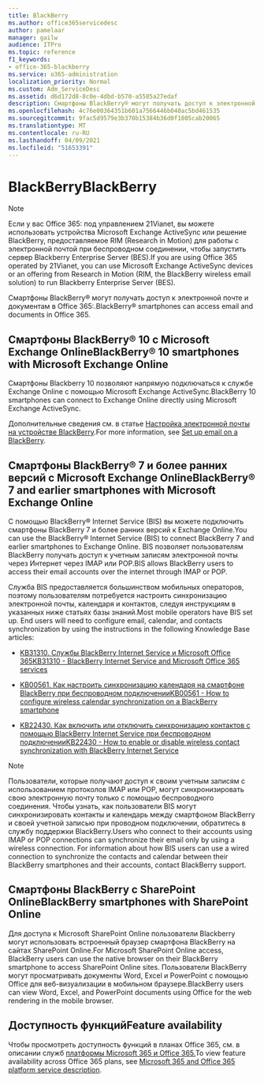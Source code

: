 ```yaml
---
title: BlackBerry
ms.author: office365servicedesc
author: pamelaar
manager: gailw
audience: ITPro
ms.topic: reference
f1_keywords:
- office-365-blackberry
ms.service: o365-administration
localization_priority: Normal
ms.custom: Adm_ServiceDesc
ms.assetid: d6d172d8-8c0e-4dbd-b570-a5585a27edaf
description: Смартфоны BlackBerry® могут получать доступ к электронной почте и документам в Office 365:.
ms.openlocfilehash: 4c76e00364351b601a7566446b040ac5bd461535
ms.sourcegitcommit: 9fac5d9579e3b370b15384b36d0f1805cab20065
ms.translationtype: MT
ms.contentlocale: ru-RU
ms.lasthandoff: 04/09/2021
ms.locfileid: "51653391"
---
```

# <a name="blackberry"></a><span data-ttu-id="8e95b-103">BlackBerry</span><span class="sxs-lookup"><span data-stu-id="8e95b-103">BlackBerry</span></span>

> [!NOTE]
> <span data-ttu-id="8e95b-104">Если у вас Office 365: под управлением 21Vianet, вы можете использовать устройства Microsoft Exchange ActiveSync или решение BlackBerry, предоставляемое RIM (Research in Motion) для работы с электронной почтой при беспроводном соединении, чтобы запустить сервер Blackberry Enterprise Server (BES).</span><span class="sxs-lookup"><span data-stu-id="8e95b-104">If you are using Office 365 operated by 21Vianet, you can use Microsoft Exchange ActiveSync devices or an offering from Research in Motion (RIM, the BlackBerry wireless email solution) to run Blackberry Enterprise Server (BES).</span></span> 
  
<span data-ttu-id="8e95b-105">Смартфоны BlackBerry® могут получать доступ к электронной почте и документам в Office 365:.</span><span class="sxs-lookup"><span data-stu-id="8e95b-105">BlackBerry® smartphones can access email and documents in Office 365.</span></span>
  
## <a name="blackberry-10-smartphones-with-microsoft-exchange-online"></a><span data-ttu-id="8e95b-106">Смартфоны BlackBerry® 10 с Microsoft Exchange Online</span><span class="sxs-lookup"><span data-stu-id="8e95b-106">BlackBerry® 10 smartphones with Microsoft Exchange Online</span></span>

<span data-ttu-id="8e95b-107">Смартфоны Blackberry 10 позволяют напрямую подключаться к службе Exchange Online с помощью Microsoft Exchange ActiveSync.</span><span class="sxs-lookup"><span data-stu-id="8e95b-107">BlackBerry 10 smartphones can connect to Exchange Online directly using Microsoft Exchange ActiveSync.</span></span>
  
<span data-ttu-id="8e95b-108">Дополнительные сведения см. в статье [Настройка электронной почты на устройстве BlackBerry](https://go.microsoft.com/fwlink/?linkid=863394).</span><span class="sxs-lookup"><span data-stu-id="8e95b-108">For more information, see [Set up email on a BlackBerry](https://go.microsoft.com/fwlink/?linkid=863394).</span></span>
  
## <a name="blackberry-7-and-earlier-smartphones-with-microsoft-exchange-online"></a><span data-ttu-id="8e95b-109">Смартфоны BlackBerry® 7 и более ранних версий с Microsoft Exchange Online</span><span class="sxs-lookup"><span data-stu-id="8e95b-109">BlackBerry® 7 and earlier smartphones with Microsoft Exchange Online</span></span>

<span data-ttu-id="8e95b-110">С помощью BlackBerry® Internet Service (BIS) вы можете подключить смартфоны BlackBerry 7 и более ранних версий к Exchange Online.</span><span class="sxs-lookup"><span data-stu-id="8e95b-110">You can use the BlackBerry® Internet Service (BIS) to connect BlackBerry 7 and earlier smartphones to Exchange Online.</span></span> <span data-ttu-id="8e95b-111">BIS позволяет пользователям BlackBerry получать доступ к учетным записям электронной почты через Интернет через IMAP или POP.</span><span class="sxs-lookup"><span data-stu-id="8e95b-111">BIS allows BlackBerry users to access their email accounts over the internet through IMAP or POP.</span></span>
  
<span data-ttu-id="8e95b-p102">Служба BIS предоставляется большинством мобильных операторов, поэтому пользователям потребуется настроить синхронизацию электронной почты, календаря и контактов, следуя инструкциям в указанных ниже статьях базы знаний.</span><span class="sxs-lookup"><span data-stu-id="8e95b-p102">Most mobile operators have BIS set up. End users will need to configure email, calendar, and contacts synchronization by using the instructions in the following Knowledge Base articles:</span></span>
  
- [<span data-ttu-id="8e95b-114">KB31310. Службы BlackBerry Internet Service и Microsoft Office 365</span><span class="sxs-lookup"><span data-stu-id="8e95b-114">KB31310 - BlackBerry Internet Service and Microsoft Office 365 services</span></span>](https://go.microsoft.com/fwlink/?LinkID=826158&amp;clcid=0x409)
    
- [<span data-ttu-id="8e95b-115">KB00561. Как настроить синхронизацию календаря на смартфоне BlackBerry при беспроводном подключении</span><span class="sxs-lookup"><span data-stu-id="8e95b-115">KB00561 - How to configure wireless calendar synchronization on a BlackBerry smartphone</span></span>](https://go.microsoft.com/fwlink/?LinkID=826160&amp;clcid=0x409)
    
- [<span data-ttu-id="8e95b-116">KB22430. Как включить или отключить синхронизацию контактов с помощью BlackBerry Internet Service при беспроводном подключении</span><span class="sxs-lookup"><span data-stu-id="8e95b-116">KB22430 - How to enable or disable wireless contact synchronization with BlackBerry Internet Service</span></span>](https://go.microsoft.com/fwlink/?LinkID=826161&amp;clcid=0x409)
    
> [!NOTE]
> <span data-ttu-id="8e95b-p103">Пользователи, которые получают доступ к своим учетным записям с использованием протоколов IMAP или POP, могут синхронизировать свою электронную почту только с помощью беспроводного соединения. Чтобы узнать, как пользователи BIS могут синхронизировать контакты и календарь между смартфоном BlackBerry и своей учетной записью при проводном подключении, обратитесь в службу поддержки BlackBerry.</span><span class="sxs-lookup"><span data-stu-id="8e95b-p103">Users who connect to their accounts using IMAP or POP connections can synchronize their email only by using a wireless connection. For information about how BIS users can use a wired connection to synchronize the contacts and calendar between their BlackBerry smartphones and their accounts, contact BlackBerry support.</span></span> 
  
## <a name="blackberry-smartphones-with-sharepoint-online"></a><span data-ttu-id="8e95b-119">Смартфоны BlackBerry с SharePoint Online</span><span class="sxs-lookup"><span data-stu-id="8e95b-119">BlackBerry smartphones with SharePoint Online</span></span>

<span data-ttu-id="8e95b-120">Для доступа к Microsoft SharePoint Online пользователи Blackberry могут использовать встроенный браузер смартфона BlackBerry на сайтах SharePoint Online.</span><span class="sxs-lookup"><span data-stu-id="8e95b-120">For Microsoft SharePoint Online access, BlackBerry users can use the native browser on their BlackBerry smartphone to access SharePoint Online sites.</span></span> <span data-ttu-id="8e95b-121">Пользователи BlackBerry могут просматривать документы Word, Excel и PowerPoint с помощью Office для веб-визуализации в мобильном браузере.</span><span class="sxs-lookup"><span data-stu-id="8e95b-121">BlackBerry users can view Word, Excel, and PowerPoint documents using Office for the web rendering in the mobile browser.</span></span>
  
## <a name="feature-availability"></a><span data-ttu-id="8e95b-122">Доступность функций</span><span class="sxs-lookup"><span data-stu-id="8e95b-122">Feature availability</span></span>

<span data-ttu-id="8e95b-123">Чтобы просмотреть доступность функций в планах Office 365, см. в описании служб [платформы Microsoft 365 и Office 365.](office-365-platform-service-description.md)</span><span class="sxs-lookup"><span data-stu-id="8e95b-123">To view feature availability across Office 365 plans, see [Microsoft 365 and Office 365 platform service description](office-365-platform-service-description.md).</span></span>
  
